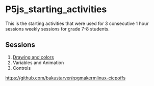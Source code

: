 # P5js_starting_activities
This is the starting activities that were used for 3 consecutive 1 hour sessions weekly sessions for grade 7-8 students.
## Sessions
1. [Drawing and colors](https://github.com/rowbottomn/P5js_starting_activities/blob/main/day1_drawing_and_colors.md)
2. Variables and Animation
3. Controls

<https://github.com/bakustarver/rpgmakermlinux-cicpoffs>
